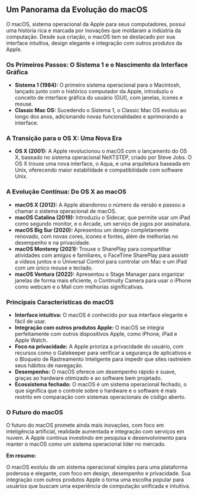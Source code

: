 ## Um Panorama da Evolução do macOS

O macOS, sistema operacional da Apple para seus computadores, possui uma história rica e marcada por inovações que moldaram a indústria da computação. Desde sua criação, o macOS tem se destacado por sua interface intuitiva, design elegante e integração com outros produtos da Apple.

### Os Primeiros Passos: O Sistema 1 e o Nascimento da Interface Gráfica

* **Sistema 1 (1984):** O primeiro sistema operacional para o Macintosh, lançado junto com o histórico computador da Apple, introduziu o conceito de interface gráfica do usuário (GUI), com janelas, ícones e mouse.
* **Classic Mac OS:** Sucedendo o Sistema 1, o Classic Mac OS evoluiu ao longo dos anos, adicionando novas funcionalidades e aprimorando a interface.

### A Transição para o OS X: Uma Nova Era

* **OS X (2001):** A Apple revolucionou o macOS com o lançamento do OS X, baseado no sistema operacional NeXTSTEP, criado por Steve Jobs. O OS X trouxe uma nova interface, o Aqua, e uma arquitetura baseada em Unix, oferecendo maior estabilidade e compatibilidade com software Unix.

### A Evolução Contínua: Do OS X ao macOS

* **macOS X (2012):** A Apple abandonou o número da versão e passou a chamar o sistema operacional de macOS.
* **macOS Catalina (2019):** Introduziu o Sidecar, que permite usar um iPad como segundo monitor, e o Arcade, um serviço de jogos por assinatura.
* **macOS Big Sur (2020):** Apresentou um design completamente renovado, com novas cores, ícones e fontes, além de melhorias no desempenho e na privacidade.
* **macOS Monterey (2021):** Trouxe o SharePlay para compartilhar atividades com amigos e familiares, o FaceTime SharePlay para assistir a vídeos juntos e o Universal Control para controlar um Mac e um iPad com um único mouse e teclado.
* **macOS Ventura (2022):** Apresentou o Stage Manager para organizar janelas de forma mais eficiente, o Continuity Camera para usar o iPhone como webcam e o Mail com melhorias significativas.

### Principais Características do macOS

* **Interface intuitiva:** O macOS é conhecido por sua interface elegante e fácil de usar.
* **Integração com outros produtos Apple:** O macOS se integra perfeitamente com outros dispositivos Apple, como iPhone, iPad e Apple Watch.
* **Foco na privacidade:** A Apple prioriza a privacidade do usuário, com recursos como o Gatekeeper para verificar a segurança de aplicativos e o Bloqueio de Rastreamento Inteligente para impedir que sites rastreiem seus hábitos de navegação.
* **Desempenho:** O macOS oferece um desempenho rápido e suave, graças ao hardware otimizado e ao software bem projetado.
* **Ecossistema fechado:** O macOS é um sistema operacional fechado, o que significa que o controle sobre o hardware e o software é mais restrito em comparação com sistemas operacionais de código aberto.

### O Futuro do macOS

O futuro do macOS promete ainda mais inovações, com foco em inteligência artificial, realidade aumentada e integração com serviços em nuvem. A Apple continua investindo em pesquisa e desenvolvimento para manter o macOS como um sistema operacional líder no mercado.

**Em resumo:**

O macOS evoluiu de um sistema operacional simples para uma plataforma poderosa e elegante, com foco em design, desempenho e privacidade. Sua integração com outros produtos Apple o torna uma escolha popular para usuários que buscam uma experiência de computação unificada e intuitiva.
